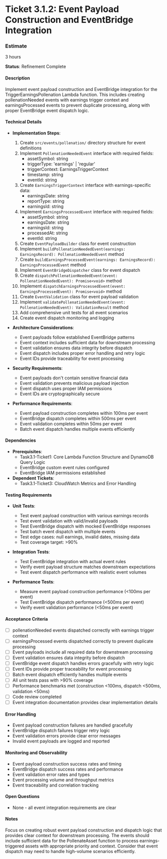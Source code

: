 # Ticket 3.1.2: Event Payload Construction and EventBridge Integration

### Estimate
3 hours

**Status**: Refinement Complete

#### Description
Implement event payload construction and EventBridge integration for the TriggerEarningsPollenation Lambda function. This includes creating pollenationNeeded events with earnings trigger context and earningsProcessed events to prevent duplicate processing, along with proper EventBridge event dispatch logic.

#### Technical Details
- **Implementation Steps**:
  1. Create `src/events/pollenation/` directory structure for event definitions
  2. Implement `PollenationNeededEvent` interface with required fields:
     - assetSymbol: string
     - triggerType: 'earnings' | 'regular'
     - triggerContext: EarningsTriggerContext
     - timestamp: string
     - eventId: string
  3. Create `EarningsTriggerContext` interface with earnings-specific data:
     - earningsDate: string
     - reportType: string
     - earningsId: string
  4. Implement `EarningsProcessedEvent` interface with required fields:
     - assetSymbol: string
     - earningsDate: string
     - earningsId: string
     - processedAt: string
     - eventId: string
  5. Create `EventPayloadBuilder` class for event construction
  6. Implement `buildPollenationNeededEvent(earnings: EarningsRecord): PollenationNeededEvent` method
  7. Create `buildEarningsProcessedEvent(earnings: EarningsRecord): EarningsProcessedEvent` method
  8. Implement `EventBridgeDispatcher` class for event dispatch
  9. Create `dispatchPollenationNeededEvent(event: PollenationNeededEvent): Promise<void>` method
  10. Implement `dispatchEarningsProcessedEvent(event: EarningsProcessedEvent): Promise<void>` method
  11. Create `EventValidation` class for event payload validation
  12. Implement `validatePollenationNeededEvent(event: PollenationNeededEvent): ValidationResult` method
  13. Add comprehensive unit tests for all event scenarios
  14. Create event dispatch monitoring and logging

- **Architecture Considerations**:
  - Event payloads follow established EventBridge patterns
  - Event context includes sufficient data for downstream processing
  - Event validation ensures data integrity before dispatch
  - Event dispatch includes proper error handling and retry logic
  - Event IDs provide traceability for event processing

- **Security Requirements**:
  - Event payloads don't contain sensitive financial data
  - Event validation prevents malicious payload injection
  - Event dispatch uses proper IAM permissions
  - Event IDs are cryptographically secure

- **Performance Requirements**:
  - Event payload construction completes within 100ms per event
  - EventBridge dispatch completes within 500ms per event
  - Event validation completes within 50ms per event
  - Batch event dispatch handles multiple events efficiently

#### Dependencies
- **Prerequisites**:
  - Task3.1-Ticket1: Core Lambda Function Structure and DynamoDB Query Logic
  - EventBridge custom event rules configured
  - EventBridge IAM permissions established
- **Dependent Tickets**:
  - Task3.1-Ticket3: CloudWatch Metrics and Error Handling

#### Testing Requirements
- **Unit Tests**:
  - Test event payload construction with various earnings records
  - Test event validation with valid/invalid payloads
  - Test EventBridge dispatch with mocked EventBridge responses
  - Test batch event dispatch with multiple events
  - Test edge cases: null earnings, invalid dates, missing data
  - Test coverage target: >90%

- **Integration Tests**:
  - Test EventBridge integration with actual event rules
  - Verify event payload structure matches downstream expectations
  - Test event dispatch performance with realistic event volumes

- **Performance Tests**:
  - Measure event payload construction performance (<100ms per event)
  - Test EventBridge dispatch performance (<500ms per event)
  - Verify event validation performance (<50ms per event)

#### Acceptance Criteria
- [ ] pollenationNeeded events dispatched correctly with earnings trigger context
- [ ] earningsProcessed events dispatched correctly to prevent duplicate processing
- [ ] Event payloads include all required data for downstream processing
- [ ] Event validation ensures data integrity before dispatch
- [ ] EventBridge event dispatch handles errors gracefully with retry logic
- [ ] Event IDs provide proper traceability for event processing
- [ ] Batch event dispatch efficiently handles multiple events
- [ ] All unit tests pass with >90% coverage
- [ ] Performance benchmarks met (construction <100ms, dispatch <500ms, validation <50ms)
- [ ] Code review completed
- [ ] Event integration documentation provides clear implementation details

#### Error Handling
- Event payload construction failures are handled gracefully
- EventBridge dispatch failures trigger retry logic
- Event validation errors provide clear error messages
- Invalid event payloads are logged and reported

#### Monitoring and Observability
- Event payload construction success rates and timing
- EventBridge dispatch success rates and performance
- Event validation error rates and types
- Event processing volume and throughput metrics
- Event traceability and correlation tracking

#### Open Questions
- None - all event integration requirements are clear

#### Notes
Focus on creating robust event payload construction and dispatch logic that provides clear context for downstream processing. The events should include sufficient data for the PollenateAsset function to process earnings-triggered assets with appropriate priority and context. Consider that event dispatch may need to handle high-volume scenarios efficiently. 